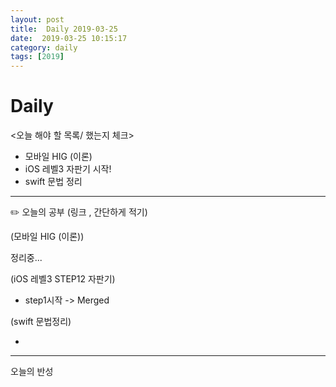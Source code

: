 ```yaml
---
layout: post
title:  Daily 2019-03-25
date:  2019-03-25 10:15:17
category: daily
tags: [2019]
---
```


# Daily

<오늘 해야 할 목록/ 했는지 체크>

- 모바일 HIG (이론)
- iOS 레벨3 자판기 시작!
- swift 문법 정리

------

✏️ 오늘의 공부 (링크 , 간단하게 적기)

(모바일 HIG (이론))

정리중...

(iOS 레벨3  STEP12 자판기)

* step1시작 -> Merged

(swift 문법정리)

- 

------

오늘의 반성

> 
